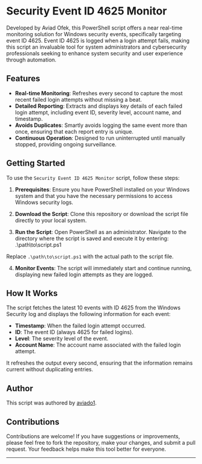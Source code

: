 # Security Event ID 4625 Monitor

Developed by Aviad Ofek, this PowerShell script offers a near real-time monitoring solution for Windows security events, specifically targeting event ID 4625. Event ID 4625 is logged when a login attempt fails, making this script an invaluable tool for system administrators and cybersecurity professionals seeking to enhance system security and user experience through automation.

## Features

- **Real-time Monitoring**: Refreshes every second to capture the most recent failed login attempts without missing a beat.
- **Detailed Reporting**: Extracts and displays key details of each failed login attempt, including event ID, severity level, account name, and timestamp.
- **Avoids Duplicates**: Smartly avoids logging the same event more than once, ensuring that each report entry is unique.
- **Continuous Operation**: Designed to run uninterrupted until manually stopped, providing ongoing surveillance.

## Getting Started

To use the `Security Event ID 4625 Monitor` script, follow these steps:

1. **Prerequisites**: Ensure you have PowerShell installed on your Windows system and that you have the necessary permissions to access Windows security logs.

2. **Download the Script**: Clone this repository or download the script file directly to your local system.

3. **Run the Script**: Open PowerShell as an administrator. Navigate to the directory where the script is saved and execute it by entering:
.\path\to\script.ps1

Replace `.\path\to\script.ps1` with the actual path to the script file.

4. **Monitor Events**: The script will immediately start and continue running, displaying new failed login attempts as they are logged.

## How It Works

The script fetches the latest 10 events with ID 4625 from the Windows Security log and displays the following information for each event:

- **Timestamp**: When the failed login attempt occurred.
- **ID**: The event ID (always 4625 for failed logins).
- **Level**: The severity level of the event.
- **Account Name**: The account name associated with the failed login attempt.

It refreshes the output every second, ensuring that the information remains current without duplicating entries.
## Author
This script was authored by [aviado1](https://github.com/aviado1).
## Contributions

Contributions are welcome! If you have suggestions or improvements, please feel free to fork the repository, make your changes, and submit a pull request. Your feedback helps make this tool better for everyone.

---
